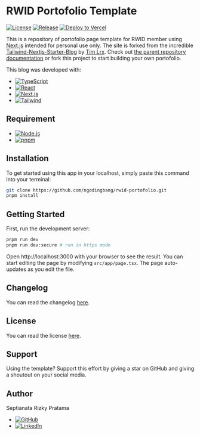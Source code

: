 # RWID Portofolio Template

[![License](https://badgen.net/github/license/ngodingbang/rwid-portofolio "License")](LICENSE.md)
[![Release](https://badgen.net/github/release/ngodingbang/rwid-portofolio "Release")](https://github.com/ngodingbang/rwid-portofolio/releases)
[![Deploy to Vercel](https://github.com/ngodingbang/rwid-portofolio/actions/workflows/main.yml/badge.svg "Deploy to Vercel")](https://github.com/ngodingbang/rwid-portofolio/actions/workflows/main.yml)

This is a repository of portofolio page template for RWID member using [Next.js](https://nextjs.org) intended for personal use only. The site is forked from the incredible [Tailwind-Nextjs-Starter-Blog](https://github.com/timlrx/tailwind-nextjs-starter-blog) by [Tim Lrx](https://github.com/timlrx). Check out [the parent repository documentation](https://github.com/timlrx/tailwind-nextjs-starter-blog/blob/main/README.md) or fork this project to start building your own portofolio.

This blog was developed with:

- [![TypeScript](https://img.shields.io/badge/TypeScript_5.6.2-007ACC?style=for-the-badge&logo=typescript&logoColor=white "TypeScript")](https://www.typescriptlang.org)
- [![React](https://img.shields.io/badge/React_18.3.1-20232A?style=for-the-badge&logo=react&logoColor=61DAFB "React")](https://react.dev)
- [![Next.js](https://img.shields.io/badge/nextjs_14.2.12-000000?style=for-the-badge&logo=next.js&logoColor=white "Next.js")](https://nextjs.org)
- [![Tailwind](https://img.shields.io/badge/Tailwind_CSS_3.4.12-38B2AC?style=for-the-badge&logo=tailwind-css&logoColor=white "Tailwind")](https://tailwindcss.com)

## Requirement

- [![Node.js](https://img.shields.io/badge/Node.js_20.18.0-43853D?style=for-the-badge&logo=node.js&logoColor=white "Node.js")](https://nodejs.org)
- [![pnpm](https://img.shields.io/badge/pnpm_9.12.2-F69220?style=for-the-badge&logo=pnpm&logoColor=white "pnpm")](https://pnpm.io)

## Installation

To get started using this app in your localhost, simply paste this command into your terminal:

```bash
git clone https://github.com/ngodingbang/rwid-portofolio.git
pnpm install
```

## Getting Started

First, run the development server:

```bash
pnpm run dev
pnpm run dev:secure # run in https mode
```

Open http://localhost:3000 with your browser to see the result. You can start editing the page by modifying `src/app/page.tsx`. The page auto-updates as you edit the file.

## Changelog

You can read the changelog [here](CHANGELOG.md).

## License

You can read the license [here](LICENSE.md).

## Support

Using the template? Support this effort by giving a star on GitHub and giving a shoutout on your social media.

## Author

Septianata Rizky Pratama

- [![GitHub](https://img.shields.io/badge/GitHub-100000?style=for-the-badge&logo=github&logoColor=white "GitHub")](https://github.com/ianriizky)
- [![LinkedIn](https://img.shields.io/badge/LinkedIn-white?style=for-the-badge&logo=linkedin&colorB=0a66c2 "LinkedIn")](https://www.linkedin.com/in/ianrizky)
